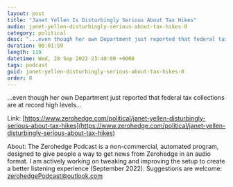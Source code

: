 ```yaml
---
layout: post
title: "Janet Yellen Is Disturbingly Serious About Tax Hikes"
audio: janet-yellen-disturbingly-serious-about-tax-hikes-0
category: political
desc: "...even though her own Department just reported that federal tax collections are at record high levels..."
duration: 00:01:59
length: 119
datetime: Wed, 28 Sep 2022 23:40:00 +0000
tags: podcast
guid: janet-yellen-disturbingly-serious-about-tax-hikes-0
order: 0
---
```

...even though her own Department just reported that federal tax collections are at record high levels...

Link: [https://www.zerohedge.com/political/janet-yellen-disturbingly-serious-about-tax-hikes](https://www.zerohedge.com/political/janet-yellen-disturbingly-serious-about-tax-hikes)

About: The Zerohedge Podcast is a non-commercial, automated program, designed to give people a way to get news from Zerohedge in an audio format.  I am actively working on tweaking and improving the setup to create a better listening experience (September 2022).  Suggestions are welcome: [zerohedgePodcast@outlook.com](mailto:zerohedgePodcast@outlook.com)